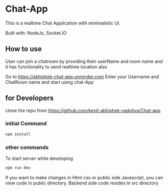 # Chat-App

This is a realtime Chat Application with minimalistic UI.

Built with: NodeJs, Socket.IO



## How to use
User can join a chatroom by providing their userName and room name and it has functionality to send realtime location also 

Go to https://abhishek-chat-app.onrender.com Enter your Username and ChatRoom name and start using chat-App

## for Developers

clone the repo from https://github.com/kevit-abhishek-vadoliya/Chat-app 

### initial Command 
```javascript 
npm install
```

### other commands

To start server while developing
```javascript
npm run dev
```
If you want to make changes in Html css or public side Javascript, you can view code in public directory. Backend side code resides in src directory
